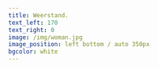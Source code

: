 ```yaml
---
title: Weerstand.
text_left: 170
text_right: 0
image: /img/woman.jpg
image_position: left bottom / auto 350px
bgcolor: white
---
```

